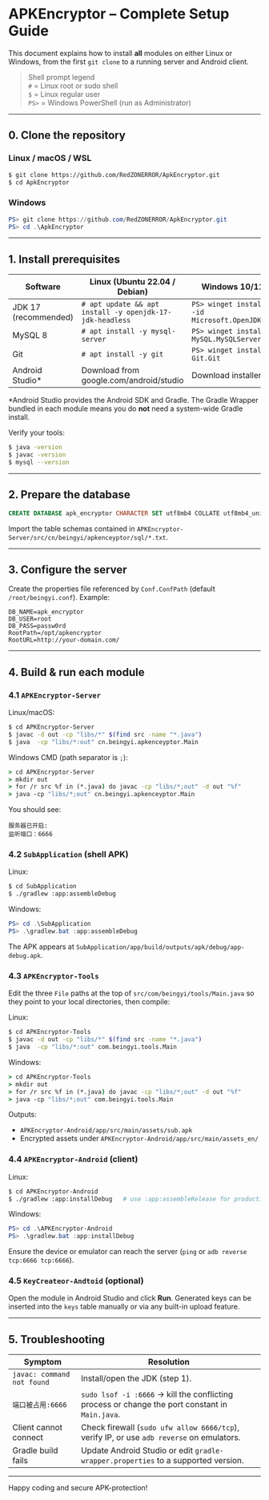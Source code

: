 # APKEncryptor – Complete Setup Guide

This document explains how to install **all** modules on either Linux or Windows, from the first `git clone` to a running server and Android client.

> Shell prompt legend  
> `#` = Linux root or sudo shell  
> `$` = Linux regular user  
> `PS>` = Windows PowerShell (run as Administrator)

---

## 0. Clone the repository

### Linux / macOS / WSL
```bash
$ git clone https://github.com/RedZONERROR/ApkEncryptor.git
$ cd ApkEncryptor
```

### Windows
```powershell
PS> git clone https://github.com/RedZONERROR/ApkEncryptor.git
PS> cd .\ApkEncryptor
```

---

## 1. Install prerequisites

| Software | Linux (Ubuntu 22.04 / Debian) | Windows 10/11 |
|----------|--------------------------------|---------------|
| JDK 17 (recommended) | `# apt update && apt install -y openjdk-17-jdk-headless` | `PS> winget install --id Microsoft.OpenJDK.17` |
| MySQL 8 | `# apt install -y mysql-server` | `PS> winget install MySQL.MySQLServer` |
| Git | `# apt install -y git` | `PS> winget install Git.Git` |
| Android Studio* | Download from google.com/android/studio | Download installer |

*Android Studio provides the Android SDK and Gradle. The Gradle Wrapper bundled in each module means you do **not** need a system-wide Gradle install.

Verify your tools:
```bash
$ java -version
$ javac -version
$ mysql --version
```

---

## 2. Prepare the database

```sql
CREATE DATABASE apk_encryptor CHARACTER SET utf8mb4 COLLATE utf8mb4_unicode_ci;
```

Import the table schemas contained in `APKEncryptor-Server/src/cn/beingyi/apkenceyptor/sql/*.txt`.

---

## 3. Configure the server

Create the properties file referenced by `Conf.ConfPath` (default `/root/beingyi.conf`). Example:
```properties
DB_NAME=apk_encryptor
DB_USER=root
DB_PASS=passw0rd
RootPath=/opt/apkencryptor
RootURL=http://your-domain.com/
```

---

## 4. Build & run each module

### 4.1 `APKEncryptor-Server`

Linux/macOS:
```bash
$ cd APKEncryptor-Server
$ javac -d out -cp "libs/*" $(find src -name "*.java")
$ java  -cp "libs/*:out" cn.beingyi.apkenceyptor.Main
```

Windows CMD (path separator is `;`):
```cmd
> cd APKEncryptor-Server
> mkdir out
> for /r src %f in (*.java) do javac -cp "libs/*;out" -d out "%f"
> java -cp "libs/*;out" cn.beingyi.apkenceyptor.Main
```
You should see:
```
服务器已开启:
监听端口：6666
```

### 4.2 `SubApplication` (shell APK)

Linux:
```bash
$ cd SubApplication
$ ./gradlew :app:assembleDebug
```
Windows:
```powershell
PS> cd .\SubApplication
PS> .\gradlew.bat :app:assembleDebug
```
The APK appears at `SubApplication/app/build/outputs/apk/debug/app-debug.apk`.

### 4.3 `APKEncryptor-Tools`

Edit the three `File` paths at the top of `src/com/beingyi/tools/Main.java` so they point to your local directories, then compile:

Linux:
```bash
$ cd APKEncryptor-Tools
$ javac -d out -cp "libs/*" $(find src -name "*.java")
$ java  -cp "libs/*:out" com.beingyi.tools.Main
```
Windows:
```cmd
> cd APKEncryptor-Tools
> mkdir out
> for /r src %f in (*.java) do javac -cp "libs/*;out" -d out "%f"
> java -cp "libs/*;out" com.beingyi.tools.Main
```
Outputs:
* `APKEncryptor-Android/app/src/main/assets/sub.apk`
* Encrypted assets under `APKEncryptor-Android/app/src/main/assets_en/`

### 4.4 `APKEncryptor-Android` (client)

Linux:
```bash
$ cd APKEncryptor-Android
$ ./gradlew :app:installDebug   # use :app:assembleRelease for production
```
Windows:
```powershell
PS> cd .\APKEncryptor-Android
PS> .\gradlew.bat :app:installDebug
```
Ensure the device or emulator can reach the server (`ping` or `adb reverse tcp:6666 tcp:6666`).

### 4.5 `KeyCreateor-Andtoid` (optional)
Open the module in Android Studio and click **Run**. Generated keys can be inserted into the `keys` table manually or via any built-in upload feature.

---

## 5. Troubleshooting

| Symptom | Resolution |
|---------|------------|
| `javac: command not found` | Install/open the JDK (step 1). |
| `端口被占用:6666` | `sudo lsof -i :6666` → kill the conflicting process or change the port constant in `Main.java`. |
| Client cannot connect | Check firewall (`sudo ufw allow 6666/tcp`), verify IP, or use `adb reverse` on emulators. |
| Gradle build fails | Update Android Studio or edit `gradle-wrapper.properties` to a supported version. |

---

Happy coding and secure APK-protection!

